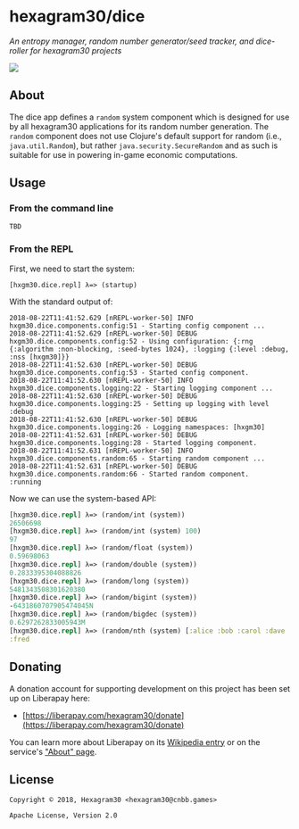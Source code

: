 # hexagram30/dice

*An entropy manager, random number generator/seed tracker, and dice-roller for hexagram30 projects*

[![][logo]][logo-large]


## About

The dice app defines a `random` system component which is designed for use by
all hexagram30 applications for its random number generation. The `random`
component does not use Clojure's default support for random (i.e.,
`java.util.Random`), but rather `java.security.SecureRandom` and as such is
suitable for use in powering in-game economic computations.


## Usage

### From the command line

```
TBD
```

### From the REPL

First, we need to start the system:
```
[hxgm30.dice.repl] λ=> (startup)
```

With the standard output of:
```
2018-08-22T11:41:52.629 [nREPL-worker-50] INFO hxgm30.dice.components.config:51 - Starting config component ...
2018-08-22T11:41:52.629 [nREPL-worker-50] DEBUG hxgm30.dice.components.config:52 - Using configuration: {:rng {:algorithm :non-blocking, :seed-bytes 1024}, :logging {:level :debug, :nss [hxgm30]}}
2018-08-22T11:41:52.630 [nREPL-worker-50] DEBUG hxgm30.dice.components.config:53 - Started config component.
2018-08-22T11:41:52.630 [nREPL-worker-50] INFO hxgm30.dice.components.logging:22 - Starting logging component ...
2018-08-22T11:41:52.630 [nREPL-worker-50] DEBUG hxgm30.dice.components.logging:25 - Setting up logging with level :debug
2018-08-22T11:41:52.630 [nREPL-worker-50] DEBUG hxgm30.dice.components.logging:26 - Logging namespaces: [hxgm30]
2018-08-22T11:41:52.631 [nREPL-worker-50] DEBUG hxgm30.dice.components.logging:28 - Started logging component.
2018-08-22T11:41:52.631 [nREPL-worker-50] INFO hxgm30.dice.components.random:65 - Starting random component ...
2018-08-22T11:41:52.631 [nREPL-worker-50] DEBUG hxgm30.dice.components.random:66 - Started random component.
:running
```

Now we can use the system-based API:

```clj
[hxgm30.dice.repl] λ=> (random/int (system))
26506698
[hxgm30.dice.repl] λ=> (random/int (system) 100)
97
[hxgm30.dice.repl] λ=> (random/float (system))
0.59698063
[hxgm30.dice.repl] λ=> (random/double (system))
0.2833395304088826
[hxgm30.dice.repl] λ=> (random/long (system))
5481343508301620380
[hxgm30.dice.repl] λ=> (random/bigint (system))
-6431860707905474045N
[hxgm30.dice.repl] λ=> (random/bigdec (system))
0.6297262833005943M
[hxgm30.dice.repl] λ=> (random/nth (system) [:alice :bob :carol :dave :eve :fred])
:fred
```

## Donating

A donation account for supporting development on this project has been set up
on Liberapay here:

* [https://liberapay.com/hexagram30/donate](https://liberapay.com/hexagram30/donate)

You can learn more about Liberapay on its [Wikipedia entry][libera-wiki] or on the
service's ["About" page][libera-about].

[libera-wiki]: https://en.wikipedia.org/wiki/Liberapay
[libera-about]: https://liberapay.com/about/


## License

```
Copyright © 2018, Hexagram30 <hexagram30@cnbb.games>

Apache License, Version 2.0
```

<!-- Named page links below: /-->

[logo]: https://raw.githubusercontent.com/hexagram30/resources/master/branding/logo/h30-logo-2-long-with-text-x695.png
[logo-large]: https://raw.githubusercontent.com/hexagram30/resources/master/branding/logo/h30-logo-2-long-with-text-x3440.png
[comp-event]: https://github.com/hexagram30/hexagramMUSH/blob/master/src/hexagram30/mush/components/event.clj

